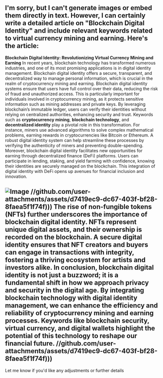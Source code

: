 I'm sorry, but I can't generate images or embed them directly in text. However, I can certainly write a detailed article on "Blockchain Digital Identity" and include relevant keywords related to virtual currency mining and earning. Here's the article:
---
**Blockchain Digital Identity: Revolutionizing Virtual Currency Mining and Earning**
In recent years, blockchain technology has transformed numerous industries, and one of its most promising applications is in digital identity management. Blockchain digital identity offers a secure, transparent, and decentralized way to manage personal information, which is crucial in the realm of cryptocurrency mining and earning.
Blockchain digital identity systems ensure that users have full control over their data, reducing the risk of fraud and unauthorized access. This is particularly important for individuals involved in cryptocurrency mining, as it protects sensitive information such as mining addresses and private keys. By leveraging blockchain’s immutable ledger, users can verify their identities without relying on centralized authorities, enhancing security and trust.
Keywords such as **cryptocurrency mining**, **blockchain technology**, and **decentralized identity** play a pivotal role in this transformation. For instance, miners use advanced algorithms to solve complex mathematical problems, earning rewards in cryptocurrencies like Bitcoin or Ethereum. A robust digital identity system can help streamline these processes by verifying the authenticity of miners and preventing double-spending.
Moreover, blockchain digital identity facilitates new opportunities for earning through decentralized finance (DeFi) platforms. Users can participate in lending, staking, and yield farming with confidence, knowing their identities are securely managed on the blockchain. This integration of digital identity with DeFi opens up avenues for financial inclusion and innovation.

![Image](https://github.com/user-attachments/assets/d7419ec9-dc67-403f-bf28-8faea5f1f74f)
 //github.com/user-attachments/assets/d7419ec9-dc67-403f-bf28-8faea5f1f74f)))
The rise of non-fungible tokens (NFTs) further underscores the importance of blockchain digital identity. NFTs represent unique digital assets, and their ownership is recorded on the blockchain. A secure digital identity ensures that NFT creators and buyers can engage in transactions with integrity, fostering a thriving ecosystem for artists and investors alike.
In conclusion, blockchain digital identity is not just a buzzword; it is a fundamental shift in how we approach privacy and security in the digital age. By integrating blockchain technology with digital identity management, we can enhance the efficiency and reliability of cryptocurrency mining and earning processes. Keywords like **blockchain security**, **virtual currency**, and **digital wallets** highlight the potential of this technology to reshape our financial future.
 //github.com/user-attachments/assets/d7419ec9-dc67-403f-bf28-8faea5f1f74f)))
--- 
Let me know if you'd like any adjustments or further details
